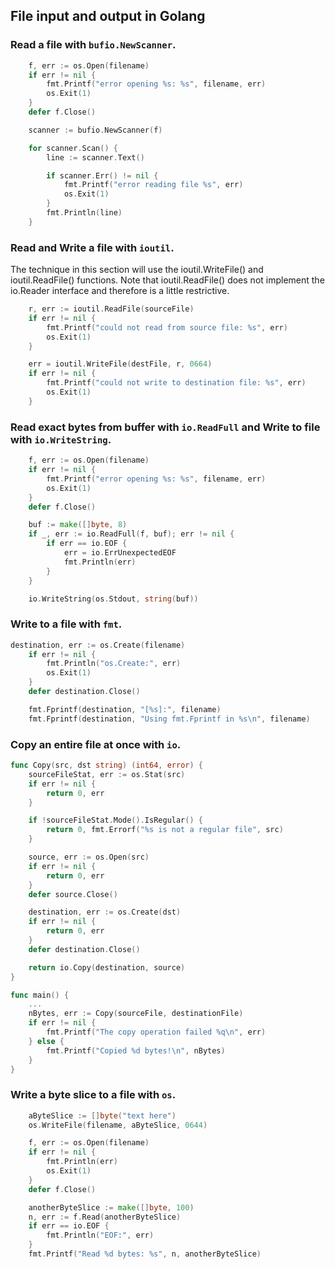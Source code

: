 ## File input and output in Golang
### Read a file with `bufio.NewScanner`.
```go
	f, err := os.Open(filename)
	if err != nil {
		fmt.Printf("error opening %s: %s", filename, err)
		os.Exit(1)
	}
	defer f.Close()

	scanner := bufio.NewScanner(f)

	for scanner.Scan() {
		line := scanner.Text()

		if scanner.Err() != nil {
			fmt.Printf("error reading file %s", err)
			os.Exit(1)
		}
		fmt.Println(line)
	}
```
### Read and Write a file with `ioutil`.
The technique in this section will use the ioutil.WriteFile() and ioutil.ReadFile()
functions. Note that ioutil.ReadFile() does not implement the io.Reader interface
and therefore is a little restrictive.
```go
    r, err := ioutil.ReadFile(sourceFile)
	if err != nil {
		fmt.Printf("could not read from source file: %s", err)
		os.Exit(1)
	}

	err = ioutil.WriteFile(destFile, r, 0664)
	if err != nil {
		fmt.Printf("could not write to destination file: %s", err)
		os.Exit(1)
	}   
```
### Read exact bytes from buffer with `io.ReadFull` and Write to file with `io.WriteString`.
```go
	f, err := os.Open(filename)
	if err != nil {
		fmt.Printf("error opening %s: %s", filename, err)
		os.Exit(1)
	}
	defer f.Close()

	buf := make([]byte, 8)
	if _, err := io.ReadFull(f, buf); err != nil {
		if err == io.EOF {
			err = io.ErrUnexpectedEOF
			fmt.Println(err)
		}
	}

	io.WriteString(os.Stdout, string(buf))
```
### Write to a file with `fmt`.
```go
destination, err := os.Create(filename)
	if err != nil {
		fmt.Println("os.Create:", err)
		os.Exit(1)
	}
	defer destination.Close()

	fmt.Fprintf(destination, "[%s]:", filename)
	fmt.Fprintf(destination, "Using fmt.Fprintf in %s\n", filename)
```
### Copy an entire file at once with `io`.
```go
func Copy(src, dst string) (int64, error) {
	sourceFileStat, err := os.Stat(src)
	if err != nil {
		return 0, err
	}

	if !sourceFileStat.Mode().IsRegular() {
		return 0, fmt.Errorf("%s is not a regular file", src)
	}

	source, err := os.Open(src)
	if err != nil {
		return 0, err
	}
	defer source.Close()

	destination, err := os.Create(dst)
	if err != nil {
		return 0, err
	}
	defer destination.Close()

	return io.Copy(destination, source)
}

func main() {
    ...
	nBytes, err := Copy(sourceFile, destinationFile)
	if err != nil {
		fmt.Printf("The copy operation failed %q\n", err)
	} else {
		fmt.Printf("Copied %d bytes!\n", nBytes)
	}
}
```
### Write a byte slice to a file with `os`.
```go
    aByteSlice := []byte("text here")
	os.WriteFile(filename, aByteSlice, 0644)

	f, err := os.Open(filename)
	if err != nil {
		fmt.Println(err)
		os.Exit(1)
	}
	defer f.Close()

	anotherByteSlice := make([]byte, 100)
	n, err := f.Read(anotherByteSlice)
	if err == io.EOF {
		fmt.Println("EOF:", err)
	}
	fmt.Printf("Read %d bytes: %s", n, anotherByteSlice)
```